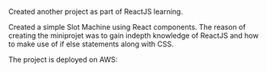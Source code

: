 Created another project as part of ReactJS learning.

Created a simple Slot Machine using React components. The reason of creating the miniprojet was to gain indepth knowledge of ReactJS and how to make use of if else statements 
along with CSS.

The project is deployed on AWS: 
